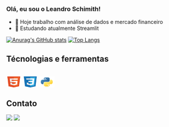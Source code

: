 ### Olá, eu sou o Leandro Schimith!

- 🔭 Hoje trabalho com análise de dados e mercado financeiro
- 🌱 Estudando atualmente Streamlit

[![Anurag's GitHub stats](https://github-readme-stats.vercel.app/api?username=leschimith&show_icons=true&theme=chartreuse-dark)](https://github.com/anuraghazra/github-readme-stats)
[![Top Langs](https://github-readme-stats.vercel.app/api/top-langs/?username=leschimith&layout=compact&theme=chartreuse-dark)](https://github.com/leschimith/github-readme-stats)

##

<h2>Técnologias e ferramentas</h2>

<div style="display: inline_block"><br>
  <img align="center" alt="Le-HTML" height="30" width="40" src="https://raw.githubusercontent.com/devicons/devicon/master/icons/html5/html5-original.svg">
  <img align="center" alt="Le-CSS" height="30" width="40" src="https://raw.githubusercontent.com/devicons/devicon/master/icons/css3/css3-original.svg">
  <img align="center" alt="Le-Python" height="30" width="40" src="https://raw.githubusercontent.com/devicons/devicon/master/icons/python/python-original.svg">
</div>

##

<h2>Contato</h2>
<div> 
  <a href = "mailto:leo.schimith@gmail.com"><img src="https://img.shields.io/badge/Gmail-D14836?style=for-the-badge&logo=gmail&logoColor=white" target="_blank"></a>
  <a href="https://www.linkedin.com/in/leandro-schimith-45875016a" target="_blank"><img src="https://img.shields.io/badge/-LinkedIn-%230077B5?style=for-the-badge&logo=linkedin&logoColor=white" target="_blank"></a> 
</div>
